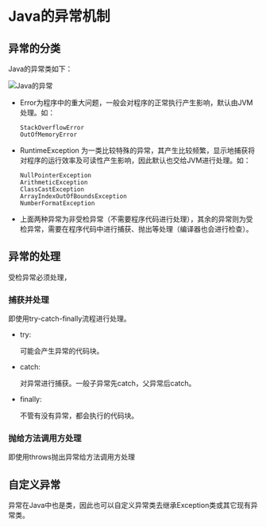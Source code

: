 # Java的异常机制

## 异常的分类
Java的异常类如下：

![Java的异常](https://blog.jdk8.akira.ink/images/exception.png)

- Error为程序中的重大问题，一般会对程序的正常执行产生影响，默认由JVM处理。如：
    ```
    StackOverflowError
    OutOfMemoryError
    ```
- RuntimeException 为一类比较特殊的异常，其产生比较频繁，显示地捕获将对程序的运行效率及可读性产生影响，因此默认也交给JVM进行处理。如：
    ```
    NullPointerException
    ArithmeticException
    ClassCastException
    ArrayIndexOutOfBoundsException
    NumberFormatException
    ```
- 上面两种异常为非受检异常（不需要程序代码进行处理），其余的异常则为受检异常，需要在程序代码中进行捕获、抛出等处理（编译器也会进行检查）。

## 异常的处理
受检异常必须处理，
### 捕获并处理
即使用try-catch-finally流程进行处理。
- try:
    
    可能会产生异常的代码块。
- catch:

    对异常进行捕获。一般子异常先catch，父异常后catch。

- finally:

    不管有没有异常，都会执行的代码块。

### 抛给方法调用方处理
即使用throws抛出异常给方法调用方处理

## 自定义异常
异常在Java中也是类，因此也可以自定义异常类去继承Exception类或其它现有异常类。     


